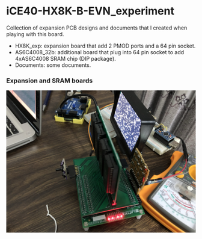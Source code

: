 # iCE40-HX8K-B-EVN_experiment
Collection of expansion PCB designs and documents that I created when playing with this board.

* HX8K_exp: expansion board that add 2 PMOD ports and a 64 pin socket.
* AS6C4008_32b: additional board that plug into 64 pin socket to add 4xAS6C4008 SRAM chip (DIP package).
* Documents: some documents.

### Expansion and SRAM boards
![](Documents/IMG_2631.jpg?raw=true)

